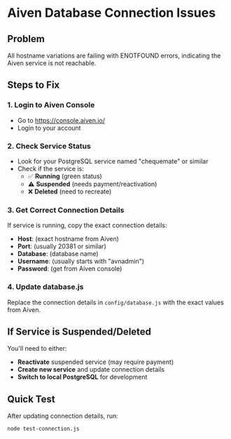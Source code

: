 # Aiven Database Connection Issues

## Problem
All hostname variations are failing with ENOTFOUND errors, indicating the Aiven service is not reachable.

## Steps to Fix

### 1. Login to Aiven Console
- Go to https://console.aiven.io/
- Login to your account

### 2. Check Service Status
- Look for your PostgreSQL service named "chequemate" or similar
- Check if the service is:
  - ✅ **Running** (green status)
  - ⚠️ **Suspended** (needs payment/reactivation)
  - ❌ **Deleted** (need to recreate)

### 3. Get Correct Connection Details
If service is running, copy the exact connection details:
- **Host**: (exact hostname from Aiven)
- **Port**: (usually 20381 or similar)
- **Database**: (database name)
- **Username**: (usually starts with "avnadmin")
- **Password**: (get from Aiven console)

### 4. Update database.js
Replace the connection details in `config/database.js` with the exact values from Aiven.

## If Service is Suspended/Deleted
You'll need to either:
- **Reactivate** suspended service (may require payment)
- **Create new service** and update connection details
- **Switch to local PostgreSQL** for development

## Quick Test
After updating connection details, run:
```bash
node test-connection.js
```
